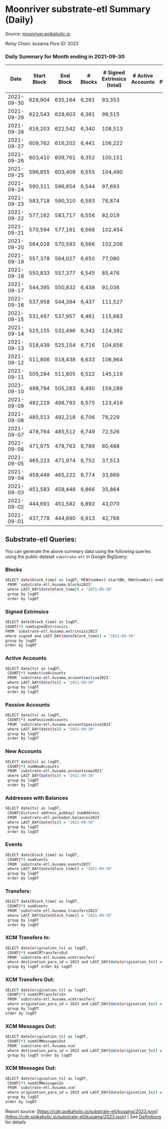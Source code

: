 # Moonriver substrate-etl Summary (Daily)

_Source_: [moonriver.polkaholic.io](https://moonriver.polkaholic.io)

*Relay Chain*: kusama
*Para ID*: 2023



### Daily Summary for Month ending in 2021-09-30


| Date | Start Block | End Block | # Blocks | # Signed Extrinsics (total) | # Active Accounts | # Passive | # New | # Addresses with Balances | # Events | # Transfers | # XCM Transfers In | # XCM Transfers Out | # XCM In | # XCM Out | Issues | 
| ---- | ----------- | --------- | -------- | --------------------------- | ----------------- | --------- | ----- | ------------------------- | -------- | ----------- | ------------------ | ------------------- | -------- | --------- | ------ |
| 2021-09-30 | 628,904 | 635,164 | 6,261 | 93,353 |  |  |  | 121,301 | 623,713 | 22,158 ($21,362,116.75) |   |   |  |  |  |
| 2021-09-29 | 622,543 | 628,903 | 6,361 | 99,515 |  |  |  |  | 636,301 | 20,145 ($33,927,228.88) |   |   |  |  |  |
| 2021-09-28 | 616,203 | 622,542 | 6,340 | 108,513 |  |  |  |  | 685,890 | 23,364 ($25,652,283.36) |   |   |  |  |  |
| 2021-09-27 | 609,762 | 616,202 | 6,441 | 106,222 |  |  |  |  | 719,978 | 26,081 ($27,965,993.81) |   |   |  |  |  |
| 2021-09-26 | 603,410 | 609,761 | 6,352 | 100,151 |  |  |  |  | 690,208 | 25,708 ($24,731,556.36) |   |   |  |  |  |
| 2021-09-25 | 596,855 | 603,409 | 6,555 | 104,490 |  |  |  |  | 676,717 | 27,734 ($37,302,315.55) |   |   |  |  |  |
| 2021-09-24 | 590,311 | 596,854 | 6,544 | 97,693 |  |  |  |  | 565,599 | 23,202 ($42,359,158.08) |   |   |  |  |  |
| 2021-09-23 | 583,718 | 590,310 | 6,593 | 76,874 |  |  |  |  | 482,339 | 20,505 ($25,563,946.77) |   |   |  |  |  |
| 2021-09-22 | 577,162 | 583,717 | 6,556 | 82,019 |  |  |  |  | 565,538 | 24,511 ($26,333,897.23) |   |   |  |  |  |
| 2021-09-21 | 570,594 | 577,161 | 6,568 | 102,454 |  |  |  |  | 690,711 | 36,170 ($42,877,515.11) |   |   |  |  |  |
| 2021-09-20 | 564,028 | 570,593 | 6,566 | 102,206 |  |  |  |  | 654,139 | 28,958 ($64,885,218.74) |   |   |  |  |  |
| 2021-09-19 | 557,378 | 564,027 | 6,650 | 77,080 |  |  |  |  | 511,167 | 21,190 ($21,624,657.01) |   |   |  |  |  |
| 2021-09-18 | 550,833 | 557,377 | 6,545 | 85,476 |  |  |  |  | 554,204 | 23,420 ($20,251,037.94) |   |   |  |  |  |
| 2021-09-17 | 544,395 | 550,832 | 6,438 | 91,036 |  |  |  |  | 586,893 | 26,063 ($23,452,107.92) |   |   |  |  |  |
| 2021-09-16 | 537,958 | 544,394 | 6,437 | 111,527 |  |  |  |  | 747,197 | 44,599 ($38,569,245.43) |   |   |  |  |  |
| 2021-09-15 | 531,497 | 537,957 | 6,461 | 115,663 |  |  |  |  | 783,460 | 44,311 ($80,315,934.27) |   |   |  |  |  |
| 2021-09-14 | 525,155 | 531,496 | 6,342 | 124,392 |  |  |  |  | 793,734 | 59,137 ($48,140,065.66) |   |   |  |  |  |
| 2021-09-13 | 518,439 | 525,154 | 6,716 | 104,656 |  |  |  |  | 644,641 | 53,693 ($36,094,004.34) |   |   |  |  |  |
| 2021-09-12 | 511,806 | 518,438 | 6,633 | 106,964 |  |  |  |  | 659,355 | 53,212 ($44,194,518.69) |   |   |  |  |  |
| 2021-09-11 | 505,284 | 511,805 | 6,522 | 145,119 |  |  |  |  | 821,346 | 53,117 ($55,686,079.85) |   |   |  |  |  |
| 2021-09-10 | 498,794 | 505,283 | 6,490 | 159,289 |  |  |  |  | 948,663 | 68,845 ($83,958,888.31) |   |   |  |  |  |
| 2021-09-09 | 492,219 | 498,793 | 6,575 | 123,419 |  |  |  |  | 842,008 | 71,361 ($103,334,207.71) |   |   |  |  |  |
| 2021-09-08 | 485,513 | 492,218 | 6,706 | 78,229 |  |  |  |  | 525,944 | 38,232 ($59,632,436.51) |   |   |  |  |  |
| 2021-09-07 | 478,764 | 485,512 | 6,749 | 72,526 |  |  |  |  | 468,631 | 31,951 ($58,696,817.54) |   |   |  |  |  |
| 2021-09-06 | 471,975 | 478,763 | 6,789 | 60,488 |  |  |  |  | 374,179 | 27,900 ($68,121,523.13) |   |   |  |  |  |
| 2021-09-05 | 465,223 | 471,974 | 6,752 | 37,513 |  |  |  |  | 199,540 | 9,474 ($16,801,909.67) |   |   |  |  |  |
| 2021-09-04 | 458,449 | 465,222 | 6,774 | 33,869 |  |  |  |  | 165,939 | 6,118 ($17,051,356.32) |   |   |  |  |  |
| 2021-09-03 | 451,583 | 458,448 | 6,866 | 35,864 |  |  |  |  | 173,226 | 9,479 ($155,709,021.04) |   |   |  |  |  |
| 2021-09-02 | 444,691 | 451,582 | 6,892 | 43,070 |  |  |  |  | 229,921 | 13,641 ($32,282,356.86) |   |   |  |  |  |
| 2021-09-01 | 437,778 | 444,690 | 6,913 | 42,768 |  |  |  |  | 226,712 | 15,432 ($51,621,539.97) |   |   |  |  |  |

## Substrate-etl Queries:
You can generate the above summary data using the following queries using the public dataset `substrate-etl` in Google BigQuery:

### Blocks
```bash
SELECT date(block_time) as logDT, MIN(number) startBN, MAX(number) endBN, COUNT(*) numBlocks 
 FROM `substrate-etl.kusama.blocks2023`  
 where LAST_DAY(date(block_time)) = "2021-09-30" 
 group by logDT 
 order by logDT
```

### Signed Extrinsics
```bash
SELECT date(block_time) as logDT, 
COUNT(*) numSignedExtrinsics 
FROM `substrate-etl.kusama.extrinsics2023`  
where signed and LAST_DAY(date(block_time)) = "2021-09-30" 
group by logDT 
order by logDT
```

### Active Accounts
```bash
SELECT date(ts) as logDT, 
 COUNT(*) numActiveAccounts 
 FROM `substrate-etl.kusama.accountsactive2023` 
 where LAST_DAY(date(ts)) = "2021-09-30" 
 group by logDT 
 order by logDT
```

### Passive Accounts
```bash
SELECT date(ts) as logDT, 
 COUNT(*) numPassiveAccounts 
 FROM `substrate-etl.kusama.accountspassive2023` 
 where LAST_DAY(date(ts)) = "2021-09-30" 
 group by logDT 
 order by logDT
```

### New Accounts
```bash
SELECT date(ts) as logDT, 
 COUNT(*) numNewAccounts 
 FROM `substrate-etl.kusama.accountsnew2023` 
 where LAST_DAY(date(ts)) = "2021-09-30" 
 group by logDT
 order by logDT
```

### Addresses with Balances
```bash
SELECT date(ts) as logDT,
 COUNT(distinct address_pubkey) numAddress 
 FROM `substrate-etl.polkadot.balances2023` 
 where LAST_DAY(date(ts)) = "2021-09-30" 
 group by logDT 
 order by logDT
```

### Events
```bash
SELECT date(block_time) as logDT, 
 COUNT(*) numEvents 
 FROM `substrate-etl.kusama.events2023` 
 where LAST_DAY(date(block_time)) = "2021-09-30" 
 group by logDT 
 order by logDT
```

### Transfers:
```bash
SELECT date(block_time) as logDT, 
 COUNT(*) numEvents 
 FROM `substrate-etl.kusama.transfers2023` 
 where LAST_DAY(date(block_time)) = "2021-09-30" 
 group by logDT 
 order by logDT
```

### XCM Transfers In:
```bash
SELECT date(origination_ts) as logDT, 
 COUNT(*) numXCMTransfersOut 
 FROM `substrate-etl.kusama.xcmtransfers` 
 where destination_para_id = 2023 and LAST_DAY(date(origination_ts)) = "2021-09-30" 
 group by logDT order by logDT
```

### XCM Transfers Out:
```bash
SELECT date(origination_ts) as logDT, 
 COUNT(*) numXCMTransfersIn 
 FROM `substrate-etl.kusama.xcmtransfers` 
 where origination_para_id = 2023 and LAST_DAY(date(origination_ts)) = "2021-09-30" 
 group by logDT 
order by logDT
```

### XCM Messages Out:
```bash
SELECT date(origination_ts) as logDT, 
 COUNT(*) numXCMMessagesOut 
 FROM `substrate-etl.kusama.xcm` 
 where destination_para_id = 2023 and LAST_DAY(date(origination_ts)) = "2021-09-30" 
 group by logDT order by logDT
```

### XCM Messages Out:
```bash
SELECT date(origination_ts) as logDT, 
 COUNT(*) numXCMMessagesIn 
 FROM `substrate-etl.kusama.xcm` 
 where origination_para_id = 2023 and LAST_DAY(date(origination_ts)) = "2021-09-30" 
 group by logDT 
order by logDT
```


Report source: [https://cdn.polkaholic.io/substrate-etl/kusama/2023.json](https://cdn.polkaholic.io/substrate-etl/kusama/2023.json) | See [Definitions](/DEFINITIONS.md) for details
